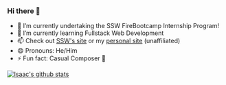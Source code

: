 ### Hi there 👋

- 🔭 I’m currently undertaking the SSW FireBootcamp Internship Program!
- 🌱 I’m currently learning Fullstack Web Development
- 📫 Check out [SSW's site](https://www.ssw.com.au/) or my [personal site](https://isaaclombard.com.au) (unaffiliated)
- 😄 Pronouns: He/Him
- ⚡ Fun fact: Casual Composer 🎹


[![Isaac's github stats](https://github-readme-stats.vercel.app/api?username=isaaclombardssw&theme=dark)](https://github.com/{{USERNAME}}/github-readme-stats) 
